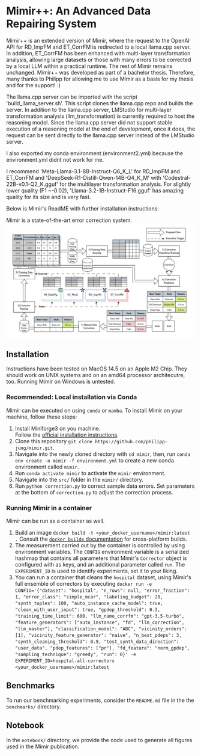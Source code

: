 # Mimir++: An Advanced Data Repairing System

Mimir++ is an extended version of Mimir, where the request to the OpenAI API for RD_ImpFM and ET_CorrFM is redirected to a local llama.cpp server. In addition, ET_CorrFM has been enhanced with multi-layer transformation analysis, allowing large datasets or those with many errors to be corrected by a local LLM within a practical runtime. The rest of Mimir remains unchanged. Mimir++ was developed as part of a bachelor thesis. Therefore, many thanks to Philipp for allowing me to use Mimir as a basis for my thesis and for the support! :)

The llama.cpp server can be imported with the script 'build_llama_server.sh'. This script clones the llama.cpp repo and builds the server.
In addition to the llama.cpp server, LMStudio for multi-layer transformation analysis (llm_transformation) is currently required to host the reasoning model. Since the llama.cpp server did not support stable execution of a reasoning model at the end of development, once it does, the request can be sent directly to the llama.cpp server instead of the LMStudio server.

I also exported my conda environment (environment2.yml) because the environment.yml didnt not work for me.

I recommend 'Meta-Llama-3.1-8B-Instruct-Q6_K_L' for RD_ImpFM and ET_CorrFM and 'DeepSeek-R1-Distill-Qwen-14B-Q4_K_M' with 'Codestral-22B-v0.1-Q2_K.gguf' for the multilayer transformation analysis. For slightly lower quality (F1 ~-0.02), 'Llama-3.2-1B-Instruct-F16.gguf' has amazing quality for its size and is very fast.

Below is Mimir's ReadME with further installation instructions:  

Mimir is a state-of-the-art error correction system.
![Schematic view of the Mimir error correction system](notebook/img/mimir.png)

## Installation
Instructions have been tested on MacOS 14.5 on an Apple M2 Chip.
They should work on UNIX systems and on an amd64 processor architecutre, too.
Running Mimir on Windows is untested.

### Recommended: Local installation via Conda
Mimir can be executed on using `conda` or `mamba`.
To install Mimir on your machine, follow these steps:

1) Install Miniforge3 on you machine.\
Follow the [official installation instructions](https://github.com/conda-forge/miniforge#download).
1) Clone this repository `git clone https://github.com/philipp-jung/mimir.git`.
1) Navigate into the newly cloned directory with `cd mimir`, then, run `conda env create -n mimir -f environment.yml` to create a new conda environment called `mimir`.
1) Run `conda activate mimir` to activate the `mimir` environment.
1) Navigate into the `src/` folder in the `mimir/` directory.
1) Run `python correction.py` to correct sample data errors. Set parameters at the bottom of `correction.py` to adjust the correction process.


### Running Mimir in a container
Mimir can be run as a container as well.

1) Build an image `docker build -t <your_docker_username>/mimir:latest .` Consult the [`docker buildx` documentation](https://docs.docker.com/reference/cli/docker/buildx/) for cross-platform builds.
1) The measurement carried out by the container is controlled by using environment variables. The `CONFIG` environment variable is a serialized hashmap that contains all parameters that Mimir's `Corrector` object is configured with as keys, and an additional parameter called `run`. The `EXPERIMENT_ID` is used to identify experiments, set it to your liking.
1) You can run a container that cleans the `hospital` dataset, using Mimir's full ensemble of correctors by executing `docker run -e CONFIG='{"dataset": "hospital", "n_rows": null, "error_fraction": 1, "error_class": "simple_mcar", "labeling_budget": 20, "synth_tuples": 100, "auto_instance_cache_model": true, "clean_with_user_input": true, "gpdep_threshold": 0.3, "training_time_limit": 600, "llm_name_corrfm": "gpt-3.5-turbo", "feature_generators": ["auto_instance", "fd", "llm_correction", "llm_master"], "classification_model": "ABC", "vicinity_orders": [1], "vicinity_feature_generator": "naive", "n_best_pdeps": 3, "synth_cleaning_threshold": 0.9, "test_synth_data_direction": "user_data", "pdep_features": ["pr"], "fd_feature": "norm_gpdep", "sampling_technique": "greedy", "run": 0}' -e EXPERIMENT_ID=hospital-all-correctors <your_docker_username>/mimir:latest`

## Benchmarks
To run our benchmarking experiments, consider the `README.md` file in the the `benchmarks/` directory.

## Notebook
In the `notebook/` directory, we provide the code used to generate all figures used in the Mimir publication.
